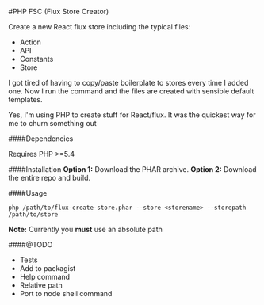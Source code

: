 #PHP FSC (Flux Store Creator)

Create a new React flux store including the typical files:
- Action
- API
- Constants
- Store

I got tired of having to copy/paste boilerplate to stores every time I added one.
Now I run the command and the files are created with sensible default templates.

Yes, I'm using PHP to create stuff for React/flux. It was the quickest way for me
to churn something out

####Dependencies

Requires PHP >=5.4

####Installation
__Option 1:__ Download the PHAR archive.
__Option 2:__ Download the entire repo and build.

####Usage

`php /path/to/flux-create-store.phar --store <storename> --storepath /path/to/store`

__Note:__ Currently you __must__ use an absolute path

####@TODO

- Tests
- Add to packagist
- Help command
- Relative path
- Port to node shell command
